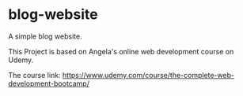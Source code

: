 # blog-website
A simple blog website.

This Project is based on Angela's online web development course on Udemy.

The course link: https://www.udemy.com/course/the-complete-web-development-bootcamp/
